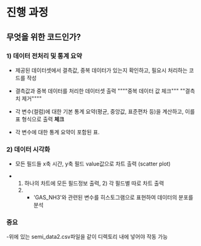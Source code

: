 # 진행 과정
##  무엇을 위한 코드인가?

### 1) 데이터 전처리 및 통계 요약

- 제공된 데이터셋에서 결측값, 중복 데이터가 있는지 확인하고, 필요시 처리하는 코드를 작성
* 결측값과 중복 데이터를 처리한 데이터셋 출력 """"중복 데이터 값 체크"""   ""결측치 제거""""
- 각 변수(컬럼)에 대한 기본 통계 요약(평균, 중앙값, 표준편차 등)을 계산하고, 이를 표 형식으로 출력 **체크**
* 각 변수에 대한 통계 요약이 포함된 표. 
 
### 2) 데이터 시각화

- 모든 필드들 x축 시간, y축 필드 value값으로 차트 출력 (scatter plot)
* 1) 하나의 차트에 모든 필드정보 출력, 2) 각 필드별 따로 차트 출력
  2) - 'GAS_NH3'와 관련된 변수를 히스토그램으로 표현하여 데이터의 분포를 분석

### 중요
-위에 있는 semi_data2.csv파일을 같이 디렉토리 내에 넣어야 작동 가능
